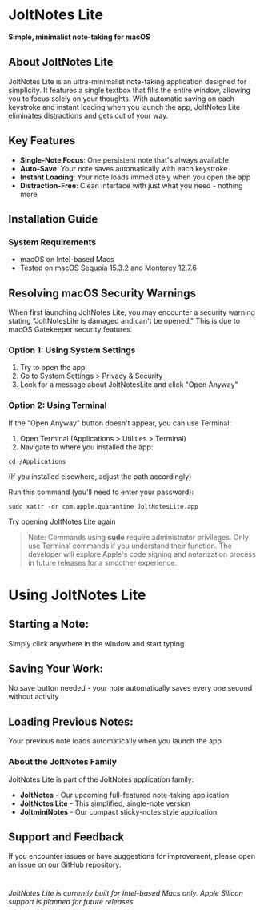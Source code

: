# JoltNotes Lite

**Simple, minimalist note-taking for macOS**

## About JoltNotes Lite

JoltNotes Lite is an ultra-minimalist note-taking application designed for simplicity. It features a single textbox that fills the entire window, allowing you to focus solely on your thoughts. With automatic saving on each keystroke and instant loading when you launch the app, JoltNotes Lite eliminates distractions and gets out of your way.

## Key Features

- **Single-Note Focus**: One persistent note that's always available
- **Auto-Save**: Your note saves automatically with each keystroke
- **Instant Loading**: Your note loads immediately when you open the app
- **Distraction-Free**: Clean interface with just what you need - nothing more

## Installation Guide

### System Requirements

- macOS on Intel-based Macs
- Tested on macOS Sequoia 15.3.2 and Monterey 12.7.6

## Resolving macOS Security Warnings

When first launching JoltNotes Lite, you may encounter a security warning stating "JoltNotesLite is damaged and can't be opened." This is due to macOS Gatekeeper security features.

### Option 1: Using System Settings

1. Try to open the app
2. Go to System Settings > Privacy & Security
3. Look for a message about JoltNotesLite and click "Open Anyway"

### Option 2: Using Terminal

If the "Open Anyway" button doesn't appear, you can use Terminal:

1. Open Terminal (Applications > Utilities > Terminal)
2. Navigate to where you installed the app:

`cd /Applications`

(If you installed elsewhere, adjust the path accordingly)

Run this command (you'll need to enter your password):

`sudo xattr -dr com.apple.quarantine JoltNotesLite.app`

Try opening JoltNotes Lite again

> Note: Commands using **sudo** require administrator privileges. Only use Terminal commands if you understand their function. The developer will explore Apple's code signing and notarization process in future releases for a smoother experience.

# Using JoltNotes Lite

## Starting a Note:

Simply click anywhere in the window and start typing

## Saving Your Work:

No save button needed - your note automatically saves every one second without activity

## Loading Previous Notes:

Your previous note loads automatically when you launch the app

### About the JoltNotes Family

JoltNotes Lite is part of the JoltNotes application family:

- **JoltNotes** - Our upcoming full-featured note-taking application
- **JoltNotes Lite** - This simplified, single-note version
- **JoltminiNotes** - Our compact sticky-notes style application

## Support and Feedback

If you encounter issues or have suggestions for improvement, please open an issue on our GitHub repository.

###

#

_JoltNotes Lite is currently built for Intel-based Macs only. Apple Silicon support is planned for future releases._
